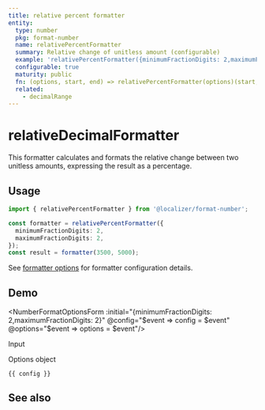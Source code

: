 ```yaml
---
title: relative percent formatter
entity:
  type: number
  pkg: format-number
  name: relativePercentFormatter
  summary: Relative change of unitless amount (configurable)
  example: 'relativePercentFormatter({minimumFractionDigits: 2,maximumFractionDigits: 2})(3500, 5000)'
  configurable: true
  maturity: public
  fn: (options, start, end) => relativePercentFormatter(options)(start, end)
  related:
    - decimalRange
---
```


# relativeDecimalFormatter <Package name="format-number"/>

This formatter calculates and formats the relative change between two unitless amounts, expressing the result as a percentage.

## Usage

```typescript twoslash
import { relativePercentFormatter } from '@localizer/format-number';

const formatter = relativePercentFormatter({
  minimumFractionDigits: 2,
  maximumFractionDigits: 2,
});
const result = formatter(3500, 5000);
```

See [formatter options](./options/index.md) for formatter configuration details.

## Demo

<script setup>
  import { ref, computed, watch } from 'vue';
  import { NForm, NFormItem } from 'naive-ui/es/form';
  import { NInputNumber } from 'naive-ui/es/input-number';
  import { NSelect } from 'naive-ui/es/select';
  import { NDivider } from 'naive-ui/es/divider';
  import { NCollapse, NCollapseItem } from 'naive-ui/es/collapse';
  import NumberFormatOptionsForm from './NumberFormatOptionsForm.vue';

  const start = ref(3500);
  const end = ref(5000);
  const config = ref();
  const options = ref({});
</script>

<EntityDemo :args="[options, start, end]">

<NumberFormatOptionsForm :initial="{minimumFractionDigits: 2,maximumFractionDigits: 2}" @config="$event => config = $event" @options="$event => options = $event"/>

<NDivider title-placement="left">Input</NDivider>
<NFormItem label="Value before change"><NInputNumber clearable v-model:value="start" /></NFormItem>
<NFormItem label="Value after change"><NInputNumber clearable v-model:value="end" /></NFormItem>

<NDivider title-placement="left">Options object</NDivider>

```-vue
{{ config }}
```

</EntityDemo>

## See also

<Entities />
